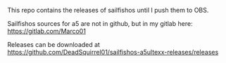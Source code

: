 This repo contains the releases of sailfishos until I push them to OBS.

Sailfishos sources for a5 are not in github, but in my gitlab here: https://gitlab.com/Marco01

Releases can be downloaded at https://github.com/DeadSquirrel01/sailfishos-a5ultexx-releases/releases
